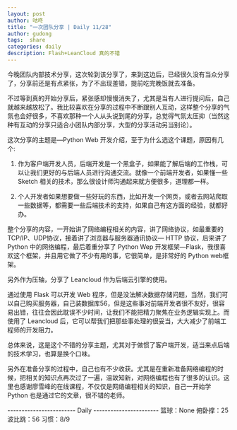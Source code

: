 ```yaml
---
layout: post
author: 咕咚
title: "一次团队分享 | Daily 11/28"
author: gudong
tags:  share
categories: daily
description: Flash+LeanCloud 真的不错
---
```

今晚团队内部技术分享，这次轮到该分享了，来到这边后，已经很久没有当众分享了，分享前还是有点紧张，为了不出现差错，提前吃完晚饭就去准备。

不过等到真的开始分享后，紧张感却慢慢消失了，尤其是当有人进行提问后，自己就越来越放松了。我比较喜欢在分享的过程中不断跟别人互动，这样整个分享的气氛也会好很多，不喜欢那种一个人从头说到尾的分享，总觉得气氛太压抑（当然这种有互动的分享只适合小团队内部分享，大型的分享活动另当别论）。

这次分享的主题是—Python Web 开发介绍，至于为什么选这个课题，原因有几个:

1. 作为客户端开发人员，后端开发是一个黑盒子，如果能了解后端的工作栈，可以让我们更好的与后端人员进行沟通交流。就像一个前端开发者，如果懂一些 Sketch 相关的技术，那么很设计师沟通起来就方便很多，道理都一样。

2. 个人开发者如果想要做一些好玩的东西，比如开发一个网页，或者去网站爬取一些数据等，都需要一些后端技术的支持，如果自己有这方面的经验，就都好办。

整个分享的内容，一开始讲了网络编程相关的内容，讲了网络协议，如最重要的 TCP/IP、UDP协议，接着讲了浏览器与服务器通讯协议— HTTP 协议，后来讲了 Python 中的网络编程，最后着重分享了 Python Wep 开发框架—Flask，我很喜欢这个框架，并且用它做了不少有用的事，它很简单，是非常好的 Python web框架。

另外作为压轴，分享了 Leancloud 作为后端云引擎的使用。

通过使用 Flask 可以开发 Web 程序，但是没法解决数据存储问题，当然，我们可以自己购买服务器，自己装数据库56，但是这些事对前端开发者很不友好，很容易出错，往往会因此耽误不少时间，让我们不能把精力聚焦在业务逻辑实现上。而使用了 Leancloud 后，它可以帮我们把那些事处理的很妥当，大大减少了前端工程师的开发阻力。

总体来说，这是这个不错的分享主题，尤其对于做惯了客户端开发，适当来点后端的技术学习，也算是换个口味。

另外在准备分享的过程中，自己也有不少收获。尤其是在重新准备网络编程的时候，把相关的知识点再次过了一遍，温故知新，对网络编程也有了很多的认识。这里也感谢廖雪峰的在线课程，不仅仅是网络编程相关的知识，自己一开始学 Python 也是通过它的文章，很不错的老师。


------------------------ Daily ----------------------- 
篮球：None
俯卧撑：25
波比跳：56
习惯：8/9